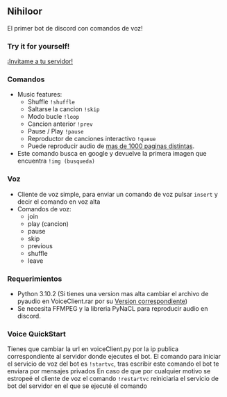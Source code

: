  Nihiloor
 ---
El primer bot de discord con comandos de voz!

### Try it for yourself!
[¡Invitame a tu servidor!](https://discord.com/api/oauth2/authorize?client_id=867494633629679666&permissions=8626646080&scope=bot)

### Comandos
- Music features:
  - Shuffle `!shuffle`
  - Saltarse la cancion `!skip`
  - Modo bucle `!loop`
  - Cancion anterior `!prev`
  - Pause / Play `!pause`
  - Reproductor de canciones interactivo `!queue`
  - Puede reproducir audio de [mas de 1000 paginas distintas](https://github.com/ytdl-org/youtube-dl/blob/master/docs/supportedsites.md).
- Este comando busca en google y devuelve la primera imagen que encuentra `!img (busqueda)`
### Voz
  - Cliente de voz simple, para enviar un comando de voz pulsar `insert` y decir el comando en voz alta  
  - Comandos de voz:
    - join
    - play (cancion)
    - pause
    - skip
    - previous
    - shuffle
    - leave

### Requerimientos
- Python 3.10.2 (Si tienes una version mas alta cambiar el archivo de pyaudio en VoiceClient.rar por su [Version correspondiente](https://www.lfd.uci.edu/~gohlke/pythonlibs/#pyaudio))
- Se necesita FFMPEG y la libreria PyNaCL para reproducir audio en discord.

### Voice QuickStart
Tienes que cambiar la url en voiceClient.py por la ip publica correspondiente al servidor donde ejecutes el bot.
El comando para iniciar el servicio de voz del bot es `!startvc`, tras escribir este comando el bot te enviara por mensajes privados 
En caso de que por cualquier motivo se estropeé el cliente de voz el comando `!restartvc` reiniciaria el servicio de bot del servidor en el que se ejecuté el comando
